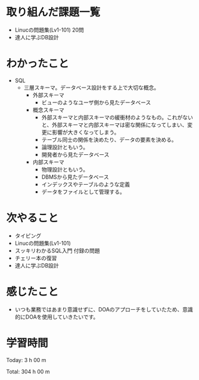 # 取り組んだ課題一覧
- Linucの問題集(Lv1-101) 20問
- 達人に学ぶDB設計

# わかったこと
- SQL
    - 三層スキーマ。データベース設計をする上で大切な概念。
        - 外部スキーマ
            - ビューのようなユーザ側から見たデータベース
        - 概念スキーマ
            - 外部スキーマと内部スキーマの緩衝材のようなもの。これがないと、外部スキーマと内部スキーマは密な関係になってしまい、変更に影響が大きくなってしまう。
            - テーブル同士の関係を決めたり、データの要素を決める。
            - 論理設計ともいう。
            - 開発者から見たデータベース
        - 内部スキーマ
            - 物理設計ともいう。
            - DBMSから見たデータベース
            - インデックスやテーブルのような定義
            - データをファイルとして管理する。

# 次やること
- タイピング
- Linucの問題集(Lv1-101)
- スッキリわかるSQL入門 付録の問題
- チェリー本の復習
- 達人に学ぶDB設計

# 感じたこと
- いつも業務ではあまり意識せずに、DOAのアプローチをしていたため、意識的にDOAを使用していきたいです。

# 学習時間
Today: 3 h 00 m

Total: 304 h 00 m






































